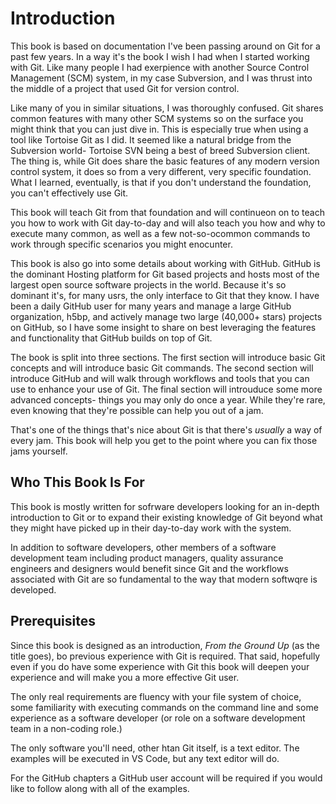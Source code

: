 # Introduction

This book is based on documentation I've been passing around on Git for a past
few years. In a way it's the book I wish I had when I started working with Git.
Like many people I had exerpience with another Source Control Management (SCM)
system, in my case Subversion, and I was thrust into the middle of a project
that used Git for version control.

Like many of you in similar situations, I was thoroughly confused. Git shares
common features with many other SCM systems so on the surface you might think
that you can just dive in. This is especially true when using a tool like
Tortoise Git as I did. It seemed like a natural bridge from the Subversion
world- Tortoise SVN being a best of breed Subversion client. The thing is, while
Git does share the basic features of any modern version control system, it does
so from a very different, very specific foundation. What I learned, eventually,
is that if you don't understand the foundation, you can't effectively use Git.

This book will teach Git from that foundation and will continueon on to teach
you how to work with Git day-to-day and will also teach you how and why to
execute many common, as well as a few not-so-ocommon commands to work through
specific scenarios you might enocunter.

This book is also go into some details about working with GitHub. GitHub is the
dominant Hosting platform for Git based projects and hosts most of the largest
open source software projects in the world. Because it's so dominant it's, for
many usrs, the only interface to Git that they know. I have been a daily GitHub
user for many years and manage a large GitHub organization, h5bp, and actively
manage two large (40,000+ stars) projects on GitHub, so I have some insight to
share on best leveraging the features and functionality that GitHub builds on
top of Git.

The book is split into three sections. The first section will introduce basic
Git concepts and will introduce basic Git commands. The second section will
introduce GitHub and will walk through workflows and tools that you can use to
enhance your use of Git. The final section will introuduce some more advanced
concepts- things you may only do once a year. While they're rare, even knowing
that they're possible can help you out of a jam.

That's one of the things that's nice about Git is that there's _usually_ a way
of every jam. This book will help you get to the point where you can fix those
jams yourself.

## Who This Book Is For

This book is mostly written for sofrware developers looking for an in-depth
introduction to Git or to expand their existing knowledge of Git beyond what
they might have picked up in their day-to-day work with the system.

In addition to software developers, other members of a software development team
including product managers, quality assurance engineers and designers would
benefit since Git and the workflows associated with Git are so fundamental to
the way that modern softwqre is developed.

## Prerequisites

Since this book is designed as an introduction, _From the Ground Up_ (as the
title goes), bo previous experience with Git is required. That said, hopefully
even if you do have some experience with Git this book will deepen your
experience and will make you a more effective Git user.

The only real requirements are fluency with your file system of choice, some
familiarity with executing commands on the command line and some experience as a
software developer (or role on a software development team in a non-coding
role.)

The only software you'll need, other htan Git itself, is a text editor. The
examples will be executed in VS Code, but any text editor will do.

For the GitHub chapters a GitHub user account will be required if you would like
to follow along with all of the examples.
